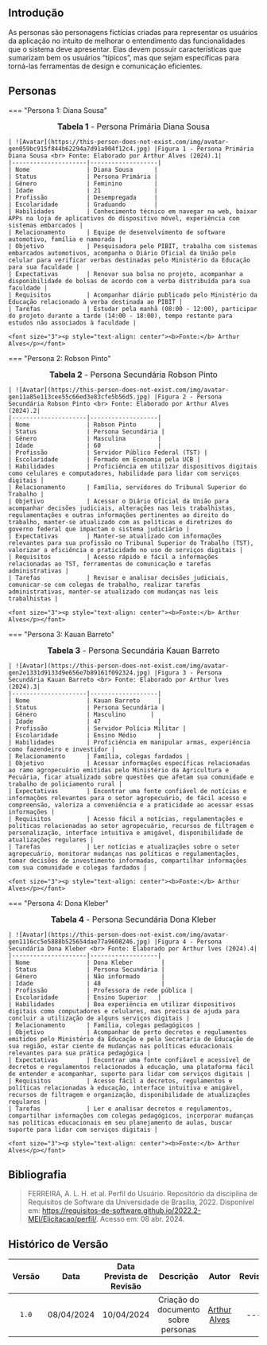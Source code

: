 ## <a>Introdução</a>

As personas são personagens fictícias criadas para representar os usuários da aplicação no intuito de melhorar o entendimento das funcionalidades que o sistema deve apresentar. Elas devem possuir características que sumarizam bem os usuários “típicos”, mas que sejam específicas para torná-las ferramentas de design e comunicação eficientes.


## <a>Personas</a>
=== "Persona 1: Diana Sousa"
    <font size="3"><p style="text-align: center"><b>Tabela 1</b> - Persona Primária Diana Sousa</p></font>

    | ![Avatar](https://this-person-does-not-exist.com/img/avatar-gen059bc915f844b62294a7d91a904f12c4.jpg) |Figura 1 - Persona Primária Diana Sousa <br> Fonte: Elaborado por Arthur Alves (2024).1|
    |---------------------|-------------------|
    | Nome                | Diana Sousa      |
    | Status              | Persona Primária |
    | Gênero              | Feminino         |
    | Idade               | 21               |
    | Profissão           | Desempregada     |
    | Escolaridade        | Graduando        |
    | Habilidades         | Conhecimento técnico em navegar na web, baixar APPs na loja de aplicativos do dispositivo móvel, experiência com sistemas embarcados |
    | Relacionamento      | Equipe de desenvolvimento de software automotivo, família e namorada |
    | Objetivo            | Pesquisadora pelo PIBIT, trabalha com sistemas embarcados automotivos, acompanha o Diário Oficial da União pelo celular para verificar verbas destinadas pelo Ministério da Educação para sua faculdade |
    | Expectativas        | Renovar sua bolsa no projeto, acompanhar a disponibilidade de bolsas de acordo com a verba distribuída para sua faculdade |
    | Requisitos          | Acompanhar diário publicado pelo Ministério da Educação relacionado à verba destinada ao PIBIT |
    | Tarefas             | Estudar pela manhã (08:00 - 12:00), participar do projeto durante a tarde (14:00 - 18:00), tempo restante para estudos não associados à faculdade |

    <font size="3"><p style="text-align: center"><b>Fonte:</b> Arthur Alves</p></font>

=== "Persona 2: Robson Pinto"
    <font size="3"><p style="text-align: center"><b>Tabela 2</b> - Persona Secundária Robson Pinto</p></font>

    | ![Avatar](https://this-person-does-not-exist.com/img/avatar-gen11a85e113cee55c66ed3e83cfe5b56d5.jpg) |Figura 2 - Persona Secundária Robson Pinto <br> Fonte: Elaborado por Arthur Alves (2024).2|
    |---------------------|-------------------|
    | Nome                | Robson Pinto      |
    | Status              | Persona Secundária |
    | Gênero              | Masculina         |
    | Idade               | 60                |
    | Profissão           | Servidor Público Federal (TST) |
    | Escolaridade        | Formado em Economia pela UCB |
    | Habilidades         | Proficiência em utilizar dispositivos digitais como celulares e computadores, habilidade para lidar com serviços digitais |
    | Relacionamento      | Família, servidores do Tribunal Superior do Trabalho |
    | Objetivo            | Acessar o Diário Oficial da União para acompanhar decisões judiciais, alterações nas leis trabalhistas, regulamentações e outras informações pertinentes ao direito do trabalho, manter-se atualizado com as políticas e diretrizes do governo federal que impactam o sistema judiciário |
    | Expectativas        | Manter-se atualizado com informações relevantes para sua profissão no Tribunal Superior do Trabalho (TST), valorizar a eficiência e praticidade no uso de serviços digitais |
    | Requisitos          | Acesso rápido e fácil a informações relacionadas ao TST, ferramentas de comunicação e tarefas administrativas |
    | Tarefas             | Revisar e analisar decisões judiciais, comunicar-se com colegas de trabalho, realizar tarefas administrativas, manter-se atualizado com mudanças nas leis trabalhistas |

    <font size="3"><p style="text-align: center"><b>Fonte:</b> Arthur Alves</p></font>

=== "Persona 3: Kauan Barreto"
    <font size="3"><p style="text-align: center"><b>Tabela 3</b> - Persona Secundária Kauan Barreto</p></font>

    | ![Avatar](https://this-person-does-not-exist.com/img/avatar-gen2e1331d9133d9e656e7b89161f092324.jpg) |Figura 3 - Persona Secundária Kauan Barreto <br> Fonte: Elaborado por Arthur lves (2024).3|
    |---------------------|-------------------|
    | Nome                | Kauan Barreto     |
    | Status              | Persona Secundária |
    | Gênero              | Masculino       |
    | Idade               | 47                |
    | Profissão           | Servidor Polícia Militar |
    | Escolaridade        | Ensino Médio      |
    | Habilidades         | Proficiência em manipular armas, experiência como fazendeiro e investidor |
    | Relacionamento      | Família, colegas fardados |
    | Objetivo            | Acessar informações específicas relacionadas ao ramo agropecuário emitidas pelo Ministério da Agricultura e Pecuária, ficar atualizado sobre questões que afetam sua comunidade e trabalho de policiamento rural |
    | Expectativas        | Encontrar uma fonte confiável de notícias e informações relevantes para o setor agropecuário, de fácil acesso e compreensão, valoriza a conveniência e a praticidade ao acessar essas informações |
    | Requisitos          | Acesso fácil a notícias, regulamentações e políticas relacionadas ao setor agropecuário, recursos de filtragem e personalização, interface intuitiva e amigável, disponibilidade de atualizações regulares |
    | Tarefas             | Ler notícias e atualizações sobre o setor agropecuário, monitorar mudanças nas políticas e regulamentações, tomar decisões de investimento informadas, compartilhar informações com sua comunidade e colegas fardados |

    <font size="3"><p style="text-align: center"><b>Fonte:</b> Arthur Alves</p></font>

=== "Persona 4: Dona Kleber"
    <font size="3"><p style="text-align: center"><b>Tabela 4</b> - Persona Secundária Dona Kleber</p></font>

    | ![Avatar](https://this-person-does-not-exist.com/img/avatar-gen1116cc5e5888b525654dae77a9608246.jpg) |Figura 4 - Persona Secundária Dona Kleber <br> Fonte: Elaborado por Arthur lves (2024).4|
    |---------------------|-------------------|
    | Nome                | Dona Kleber        |
    | Status              | Persona Secundária |
    | Gênero              | Não informado      |
    | Idade               | 48                 |
    | Profissão           | Professora de rede pública |
    | Escolaridade        | Ensino Superior   |
    | Habilidades         | Boa experiência em utilizar dispositivos digitais como computadores e celulares, mas precisa de ajuda para concluir a utilização de alguns serviços digitais |
    | Relacionamento      | Família, colegas pedagógicos |
    | Objetivo            | Acompanhar de perto decretos e regulamentos emitidos pelo Ministério da Educação e pela Secretaria de Educação de sua região, estar ciente de mudanças nas políticas educacionais relevantes para sua prática pedagógica |
    | Expectativas        | Encontrar uma fonte confiável e acessível de decretos e regulamentos relacionados à educação, uma plataforma fácil de entender e acompanhar, suporte para lidar com serviços digitais |
    | Requisitos          | Acesso fácil a decretos, regulamentos e políticas relacionadas à educação, interface intuitiva e amigável, recursos de filtragem e organização, disponibilidade de atualizações regulares |
    | Tarefas             | Ler e analisar decretos e regulamentos, compartilhar informações com colegas pedagógicos, incorporar mudanças nas políticas educacionais em seu planejamento de aulas, buscar suporte para lidar com serviços digitais |

    <font size="3"><p style="text-align: center"><b>Fonte:</b> Arthur Alves</p></font>



## <a>Bibliografia</a>

> FERREIRA, A. L. H. et al. Perfil do Usuário. Repositório da disciplina de Requisitos de Software da Universidade de Brasília, 2022. Disponível em: <a href="https://requisitos-de-software.github.io/2022.2-MEI/Elicitacao/perfil/">https://requisitos-de-software.github.io/2022.2-MEI/Elicitacao/perfil/</a>. Acesso em: 08 abr. 2024.

## <a>Histórico de Versão</a>
|Versão|Data|Data Prevista de Revisão|Descrição|Autor|Revisor|
| :------: | :----------: |:-----------: | :-----------: | :---------: |:---------: |
|`1.0`|08/04/2024|10/04/2024| Criação do documento sobre personas | [Arthur Alves](https://github.com/arthrok)| --- |